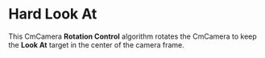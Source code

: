 # Hard Look At

This CmCamera __Rotation Control__ algorithm rotates the CmCamera to keep the __Look At__ target in the center of the camera frame.

